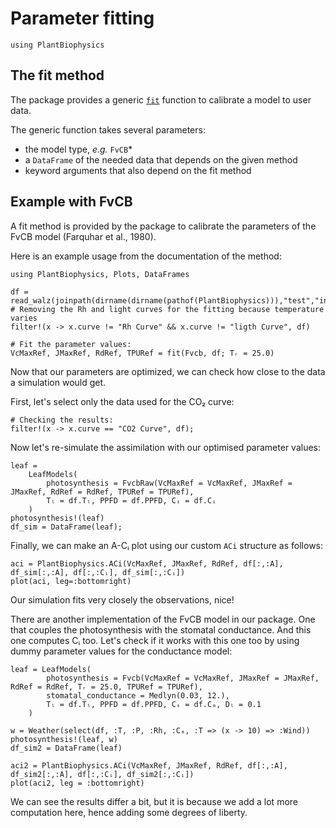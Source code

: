 # Parameter fitting

```@setup usepkg
using PlantBiophysics
```

## The fit method

The package provides a generic [`fit`](@ref) function to calibrate a model to user data.

The generic function takes several parameters:

- the model type, *e.g.* `FvCB`*
- a `DataFrame` of the needed data that depends on the given method
- keyword arguments that also depend on the fit method

## Example with FvCB

A fit method is provided by the package to calibrate the parameters of the FvCB model (Farquhar et al., 1980).

Here is an example usage from the documentation of the method:

```@example usepkg
using PlantBiophysics, Plots, DataFrames

df = read_walz(joinpath(dirname(dirname(pathof(PlantBiophysics))),"test","inputs","data","P1F20129.csv"))
# Removing the Rh and light curves for the fitting because temperature varies
filter!(x -> x.curve != "Rh Curve" && x.curve != "ligth Curve", df)

# Fit the parameter values:
VcMaxRef, JMaxRef, RdRef, TPURef = fit(Fvcb, df; Tᵣ = 25.0)
```

Now that our parameters are optimized, we can check how close to the data a simulation would get.

First, let's select only the data used for the CO₂ curve:

```@example usepkg
# Checking the results:
filter!(x -> x.curve == "CO2 Curve", df);
```

Now let's re-simulate the assimilation with our optimised parameter values:

```@example usepkg
leaf =
    LeafModels(
        photosynthesis = FvcbRaw(VcMaxRef = VcMaxRef, JMaxRef = JMaxRef, RdRef = RdRef, TPURef = TPURef),
        Tₗ = df.Tₗ, PPFD = df.PPFD, Cᵢ = df.Cᵢ
    )
photosynthesis!(leaf)
df_sim = DataFrame(leaf);
```

Finally, we can make an A-Cᵢ plot using our custom `ACi` structure as follows:

```@example usepkg
aci = PlantBiophysics.ACi(VcMaxRef, JMaxRef, RdRef, df[:,:A], df_sim[:,:A], df[:,:Cᵢ], df_sim[:,:Cᵢ])
plot(aci, leg=:bottomright)
```

Our simulation fits very closely the observations, nice!

There are another implementation of the FvCB model in our package. One that couples the photosynthesis with the stomatal conductance. And this one computes Cᵢ too. Let's check if it works with this one too by using dummy parameter values for the conductance model:

```@example usepkg
leaf = LeafModels(
        photosynthesis = Fvcb(VcMaxRef = VcMaxRef, JMaxRef = JMaxRef, RdRef = RdRef, Tᵣ = 25.0, TPURef = TPURef),
        stomatal_conductance = Medlyn(0.03, 12.),
        Tₗ = df.Tₗ, PPFD = df.PPFD, Cₛ = df.Cₐ, Dₗ = 0.1
    )

w = Weather(select(df, :T, :P, :Rh, :Cₐ, :T => (x -> 10) => :Wind))
photosynthesis!(leaf, w)
df_sim2 = DataFrame(leaf)

aci2 = PlantBiophysics.ACi(VcMaxRef, JMaxRef, RdRef, df[:,:A], df_sim2[:,:A], df[:,:Cᵢ], df_sim2[:,:Cᵢ])
plot(aci2, leg = :bottomright)
```

We can see the results differ a bit, but it is because we add a lot more computation here, hence adding some degrees of liberty.
